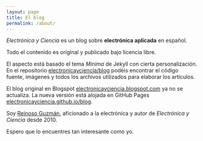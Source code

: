 ```yaml
---
layout: page
title: El blog
permalink: /about/
---
```


*Electrónica y Ciencia* es un blog sobre **electrónica aplicada** en español.

Todo el contenido es original y publicado bajo licencia libre.

El aspecto está basado el tema *Minima* de Jekyll con cierta personalización. En el repositorio [electronicayciencia/blog](https://github.com/electronicayciencia/blog) podéis encontrar el código fuente, imágenes y todos los archivos utilizados para elaborar los artículos.

El blog original en Blogspot [electronicayciencia.blogspot.com](http://electronicayciencia.blogspot.com) ya no se actualiza. La nueva versión está alojada en GitHub Pages [electronicayciencia.github.io/blog](https://electronicayciencia.github.io/blog).

Soy [Reinoso Guzmán](https://www.linkedin.com/in/reinosoguzman/), aficionado a la electrónica y autor de *Electrónica y Ciencia* desde 2010.

Espero que lo encuentres tan interesante como yo.




